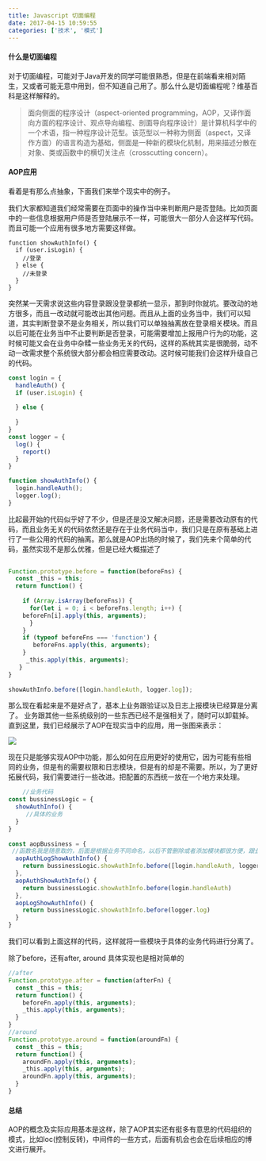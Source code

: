 ```yaml
---
title: Javascript 切面编程
date: 2017-04-15 10:59:55
categories: ['技术', '模式']
---
```


#### 什么是切面编程
对于切面编程，可能对于Java开发的同学可能很熟悉，但是在前端看来相对陌生，又或者可能无意中用到，但不知道自己用了。那么什么是切面编程呢？维基百科是这样解释的。
  >面向侧面的程序设计（aspect-oriented programming，AOP，又译作面向方面的程序设计、观点导向编程、剖面导向程序设计）是计算机科学中的一个术语，指一种程序设计范型。该范型以一种称为侧面（aspect，又译作方面）的语言构造为基础，侧面是一种新的模块化机制，用来描述分散在对象、类或函数中的横切关注点（crosscutting concern）。

#### AOP应用
看着是有那么点抽象，下面我们来举个现实中的例子。

我们大家都知道我们经常需要在页面中的操作当中来判断用户是否登陆。比如页面中的一些信息根据用户师是否登陆展示不一样，可能很大一部分人会这样写代码。而且可能一个应用有很多地方需要这样做。

```javacript
function showAuthInfo() {
  if (user.isLogin) {
    //登录
  } else {
    //未登录
  }
}
```
突然某一天需求说这些内容登录跟没登录都统一显示，那到时你就坑。要改动的地方很多，而且一改动就可能改出其他问题。而且从上面的业务当中，我们可以知道，其实判断登录不是业务相关，所以我们可以单独抽离放在登录相关模块。而且以后可能在业务当中不止要判断是否登录，可能需要增加上报用户行为的功能，这时候可能又会在业务中杂糅一些业务无关的代码，这样的系统其实是很脆弱，动不动一改需求整个系统很大部分都会相应需要改动。这时候可能我们会这样升级自己的代码。

```javascript
const login = {
  handleAuth() {
  if (user.isLogin) {
	     
  } else {
	   
  }
}
const logger = {
  log() {
    report()
  }
}

function showAuthInfo() {
  login.handleAuth();
  logger.log();
}
```
比起最开始的代码似乎好了不少，但是还是没又解决问题，还是需要改动原有的代码，而且业务无关的代码依然还是存在于业务代码当中，我们只是在原有基础上进行了一些公用的代码的抽离。那么就是AOP出场的时候了，我们先来个简单的代码，虽然实现不是那么优雅，但是已经大概描述了

```javascript
    
Function.prototype.before = function(beforeFns) {
  const _this = this; 
  return function() {
		 	
    if (Array.isArray(beforeFns)) {
      for(let i = 0; i < beforeFns.length; i++) {
	beforeFn[i].apply(this, arguments);					
      }
    }
    if (typeof beforeFns === 'function') {
       beforeFns.apply(this, arguments);
    }		
     _this.apply(this, arguments);
   }
}
	
showAuthInfo.before([login.handleAuth, logger.log]);
```
那么现在看起来是不是好点了，基本上业务跟验证以及日志上报模块已经算是分离了。 业务跟其他一些系统级别的一些东西已经不是强相关了，随时可以卸载掉。直到这里，我们已经展示了AOP在现实当中的应用，用一张图来表示：

![](http://oofjmuxr0.bkt.clouddn.com/aop.jpeg)

现在只是能够实现AOP中功能，那么如何在应用更好的使用它，因为可能有些相同的业务，但是有的需要权限和日志模块，但是有的却是不需要。所以，为了更好拓展代码，我们需要进行一些改进。把配置的东西统一放在一个地方来处理。

```javascript
	//业务代码
const bussinessLogic = {
  showAuthInfo() {
     //具体的业务
  }
}
	
const aopBussiness = { 
 //函数名我是随意取的，后面是根据业务不同命名，以后不管删除或者添加模块都很方便，跟业务无关
  aopAuthLogShowAuthInfo() {
    return bussinessLogic.showAuthInfo.before([login.handleAuth, logger.log])
  },
  aopAuthShowAuthInfo() {
    return bussinessLogic.showAuthInfo.before(login.handleAuth)
  },
  aopLogShowAuthInfo() {
    return bussinessLogic.showAuthInfo.before(logger.log)
  }		
}
```
我们可以看到上面这样的代码，这样就将一些模块于具体的业务代码进行分离了。

除了before，还有after, around 具体实现也是相对简单的
```javascript
//after
Function.prototype.after = function(afterFn) {
  const _this = this;
  return function() {
    beforeFn.apply(this, arguments);
    _this.apply(this, arguments);
  }
}
//around
Function.prototype.around = function(aroundFn) {
  const _this = this;
  return function() {
    aroundFn.apply(this, arguments);
    _this.apply(this, arguments);
    aroundFn.apply(this, arguments); 
  }
}
```
#### 总结
AOP的概念及实际应用基本是这样，除了AOP其实还有挺多有意思的代码组织的模式，比如Ioc(控制反转)，中间件的一些方式，后面有机会也会在后续相应的博文进行展开。
